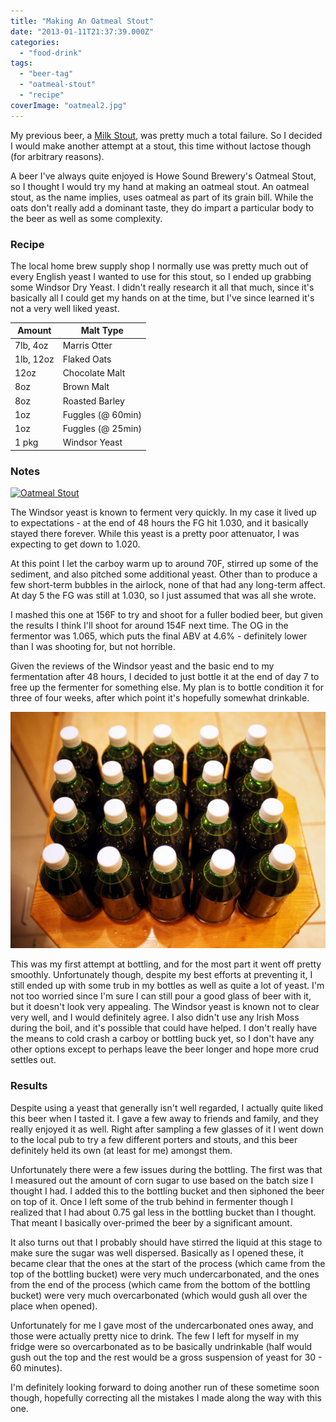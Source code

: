 ```yaml
---
title: "Making An Oatmeal Stout"
date: "2013-01-11T21:37:39.000Z"
categories: 
  - "food-drink"
tags: 
  - "beer-tag"
  - "oatmeal-stout"
  - "recipe"
coverImage: "oatmeal2.jpg"
---
```


My previous beer, a [Milk Stout](/1202/), was pretty much a total failure. So I decided I would make another attempt at a stout, this time without lactose though (for arbitrary reasons).

A beer I've always quite enjoyed is Howe Sound Brewery's Oatmeal Stout, so I thought I would try my hand at making an oatmeal stout. An oatmeal stout, as the name implies, uses oatmeal as part of its grain bill. While the oats don't really add a dominant taste, they do impart a particular body to the beer as well as some complexity.

### Recipe

The local home brew supply shop I normally use was pretty much out of every English yeast I wanted to use for this stout, so I ended up grabbing some Windsor Dry Yeast. I didn't really research it all that much, since it's basically all I could get my hands on at the time, but I've since learned it's not a very well liked yeast.

| Amount | Malt Type |
| --- | --- |
| 7lb, 4oz | Marris Otter |
| 1lb, 12oz | Flaked Oats |
| 12oz | Chocolate Malt |
| 8oz | Brown Malt |
| 8oz | Roasted Barley |
| 1oz | Fuggles (@ 60min) |
| 1oz | Fuggles (@ 25min) |
| 1 pkg | Windsor Yeast |

### Notes

[![Oatmeal Stout](images/oatmeal1-225x300.jpg)](http://www.migratorynerd.com/wordpress/wp-content/uploads/2013/01/oatmeal1.jpg)

The Windsor yeast is known to ferment very quickly. In my case it lived up to expectations - at the end of 48 hours the FG hit 1.030, and it basically stayed there forever. While this yeast is a pretty poor attenuator, I was expecting to get down to 1.020.

At this point I let the carboy warm up to around 70F, stirred up some of the sediment, and also pitched some additional yeast. Other than to produce a few short-term bubbles in the airlock, none of that had any long-term affect. At day 5 the FG was still at 1.030, so I just assumed that was all she wrote.

I mashed this one at 156F to try and shoot for a fuller bodied beer, but given the results I think I'll shoot for around 154F next time. The OG in the fermentor was 1.065, which puts the final ABV at 4.6% - definitely lower than I was shooting for, but not horrible.

Given the reviews of the Windsor yeast and the basic end to my fermentation after 48 hours, I decided to just bottle it at the end of day 7 to free up the fermenter for something else. My plan is to bottle condition it for three of four weeks, after which point it's hopefully somewhat drinkable.

[![Bottled](images/oatmeal2.jpg)](http://www.migratorynerd.com/wordpress/wp-content/uploads/2013/01/oatmeal2.jpg)

This was my first attempt at bottling, and for the most part it went off pretty smoothly. Unfortunately though, despite my best efforts at preventing it, I still ended up with some trub in my bottles as well as quite a lot of yeast. I'm not too worried since I'm sure I can still pour a good glass of beer with it, but it doesn't look very appealing. The Windsor yeast is known not to clear very well, and I would definitely agree. I also didn't use any Irish Moss during the boil, and it's possible that could have helped. I don't really have the means to cold crash a carboy or bottling buck yet, so I don't have any other options except to perhaps leave the beer longer and hope more crud settles out.

### Results

Despite using a yeast that generally isn't well regarded, I actually quite liked this beer when I tasted it. I gave a few away to friends and family, and they really enjoyed it as well. Right after sampling a few glasses of it I went down to the local pub to try a few different porters and stouts, and this beer definitely held its own (at least for me) amongst them.

Unfortunately there were a few issues during the bottling. The first was that I measured out the amount of corn sugar to use based on the batch size I thought I had. I added this to the bottling bucket and then siphoned the beer on top of it. Once I left some of the trub behind in fermenter though I realized that I had about 0.75 gal less in the bottling bucket than I thought. That meant I basically over-primed the beer by a significant amount.

It also turns out that I probably should have stirred the liquid at this stage to make sure the sugar was well dispersed. Basically as I opened these, it became clear that the ones at the start of the process (which came from the top of the bottling bucket) were very much undercarbonated, and the ones from the end of the process (which came from the bottom of the bottling bucket) were very much overcarbonated (which would gush all over the place when opened).

Unfortunately for me I gave most of the undercarbonated ones away, and those were actually pretty nice to drink. The few I left for myself in my fridge were so overcarbonated as to be basically undrinkable (half would gush out the top and the rest would be a gross suspension of yeast for 30 - 60 minutes).

I'm definitely looking forward to doing another run of these sometime soon though, hopefully correcting all the mistakes I made along the way with this one.
